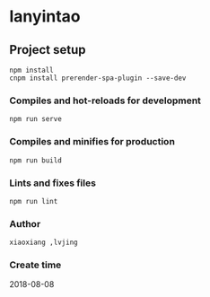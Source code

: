 # lanyintao

## Project setup
```
npm install
cnpm install prerender-spa-plugin --save-dev
```

### Compiles and hot-reloads for development
```
npm run serve
```

### Compiles and minifies for production
```
npm run build
```

### Lints and fixes files
```
npm run lint
```
### Author
```
xiaoxiang ,lvjing
```
### Create time
2018-08-08
